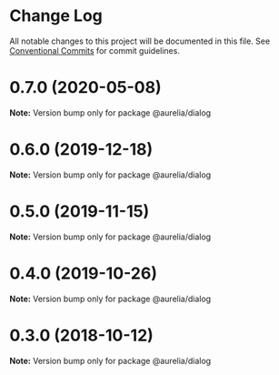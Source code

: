# Change Log

All notable changes to this project will be documented in this file.
See [Conventional Commits](https://conventionalcommits.org) for commit guidelines.

<a name="0.7.0"></a>
# 0.7.0 (2020-05-08)

**Note:** Version bump only for package @aurelia/dialog

<a name="0.6.0"></a>
# 0.6.0 (2019-12-18)

**Note:** Version bump only for package @aurelia/dialog

<a name="0.5.0"></a>
# 0.5.0 (2019-11-15)

**Note:** Version bump only for package @aurelia/dialog

<a name="0.4.0"></a>
# 0.4.0 (2019-10-26)

**Note:** Version bump only for package @aurelia/dialog

<a name="0.3.0"></a>
# 0.3.0 (2018-10-12)

**Note:** Version bump only for package @aurelia/dialog

